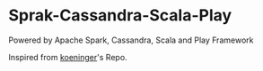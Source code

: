 # Sprak-Cassandra-Scala-Play
Powered by Apache Spark, Cassandra, Scala and Play Framework

Inspired from [koeninger](https://github.com/koeninger/spark-cassandra-example)'s Repo.
 
